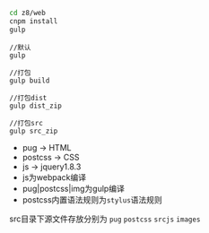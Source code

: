 ```bash
cd z8/web
cnpm install
gulp
```

```baseh
//默认
gulp	

//打包
gulp build		

//打包dist
gulp dist_zip	

//打包src
gulp src_zip		
```

* pug	->	HTML
* postcss	->	CSS
* js	->	jquery1.8.3
* js为webpack编译
* pug|postcss|img为gulp编译
* postcss内置语法规则为`stylus`语法规则

src目录下源文件存放分别为 `pug` `postcss` `srcjs` `images`
